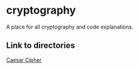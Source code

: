 # cryptography
A place for all cryptography and code explanations.

## Link to directories
[Caesar Cipher](./caesar-cipher/)